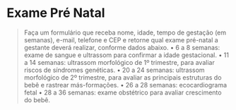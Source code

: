 # Exame Pré Natal

> Faça um formulário que receba nome, idade, tempo de gestação (em semanas), e-mail, telefone e CEP e retorne qual exame pré-natal a gestante deverá realizar, conforme dados abaixo. 
•	6 a 8 semanas: exame de sangue e ultrassom para confirmar a idade gestacional.
•	11 a 14 semanas: ultrassom morfológico de 1º trimestre, para avaliar riscos de síndromes genéticas.
•	20 a 24 semanas: ultrassom morfológico de 2º trimestre, para avaliar as principais estruturas do bebê e rastrear más-formações.
•	26 a 28 semanas: ecocardiograma fetal
•	28 a 36 semanas: exame obstétrico para avaliar crescimento do bebê.